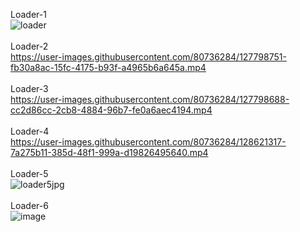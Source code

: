 Loader-1<br>
![loader](https://user-images.githubusercontent.com/80736284/127592577-606fe308-10f2-4ace-b693-93d8866565dd.gif)<br><br>
Loader-2<br>
https://user-images.githubusercontent.com/80736284/127798751-fb30a8ac-15fc-4175-b93f-a4965b6a645a.mp4<br><br>
Loader-3<br>
https://user-images.githubusercontent.com/80736284/127798688-cc2d86cc-2cb8-4884-96b7-fe0a6aec4194.mp4<br><br>
Loader-4<br>
https://user-images.githubusercontent.com/80736284/128621317-7a275b11-385d-48f1-999a-d19826495640.mp4<br><br>
Loader-5<br>
![loader5jpg](https://user-images.githubusercontent.com/80736284/129512072-cf46d8ec-f67a-452c-8f23-1c4c6b6ae1c1.JPG)<br><br>
Loader-6<br>
![image](https://user-images.githubusercontent.com/80736284/129942157-3bc11b91-bafd-47ce-bfb9-f7642dedb10e.png)<br><br>

